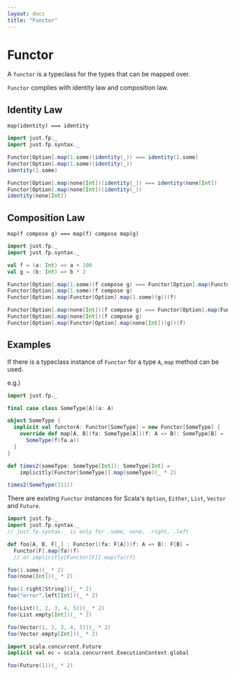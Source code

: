 ```yaml
---
layout: docs
title: "Functor"
---
```

# Functor
A `functor` is a typeclass for the types that can be mapped over.

`Functor` complies with identity law and composition law.

## Identity Law
`map(identity) === identity`
```scala mdoc:reset-object
import just.fp._
import just.fp.syntax._

Functor[Option].map(1.some)(identity(_)) === identity(1.some)
Functor[Option].map(1.some)(identity(_))
identity(1.some)

Functor[Option].map(none[Int])(identity(_)) === identity(none[Int])
Functor[Option].map(none[Int])(identity(_))
identity(none[Int])
```

## Composition Law
`map(f compose g) === map(f) compose map(g)`
```scala mdoc:reset-object
import just.fp._
import just.fp.syntax._

val f = (a: Int) => a + 100
val g = (b: Int) => b * 2

Functor[Option].map(1.some)(f compose g) === Functor[Option].map(Functor[Option].map(1.some)(g))(f)
Functor[Option].map(1.some)(f compose g)
Functor[Option].map(Functor[Option].map(1.some)(g))(f)

Functor[Option].map(none[Int])(f compose g) === Functor[Option].map(Functor[Option].map(none[Int])(g))(f)
Functor[Option].map(none[Int])(f compose g)
Functor[Option].map(Functor[Option].map(none[Int])(g))(f)
```


## Examples

If there is a typeclass instance of `Functor` for a type `A`, 
`map` method can be used.

e.g.)
```scala mdoc:reset-object
import just.fp._

final case class SomeType[A](a: A)

object SomeType {
  implicit val functorA: Functor[SomeType] = new Functor[SomeType] {
    override def map[A, B](fa: SomeType[A])(f: A => B): SomeType[B] =
      SomeType(f(fa.a)) 
  } 
}

def times2(someType: SomeType[Int]): SomeType[Int] = 
    implicitly[Functor[SomeType]].map(someType)(_ * 2)

times2(SomeType(111))
```

There are existing `Functor` instances for Scala's `Option`, `Either`, `List`, `Vector` and `Future`.
```scala mdoc:reset-object
import just.fp._
import just.fp.syntax._ 
// just.fp.syntax._ is only for .some, none, .right, .left

def foo[A, B, F[_] : Functor](fa: F[A])(f: A => B): F[B] =
  Functor[F].map(fa)(f) 
  // or implicitly[Functor[F]].map(fa)(f)

foo(1.some)(_ * 2)
foo(none[Int])(_ * 2)

foo(1.right[String])(_ * 2)
foo("error".left[Int])(_ * 2)

foo(List(1, 2, 3, 4, 5))(_ * 2)
foo(List.empty[Int])(_ * 2)

foo(Vector(1, 2, 3, 4, 5))(_ * 2)
foo(Vector.empty[Int])(_ * 2)

import scala.concurrent.Future
implicit val ec = scala.concurrent.ExecutionContext.global

foo(Future(1))(_ * 2)
```

